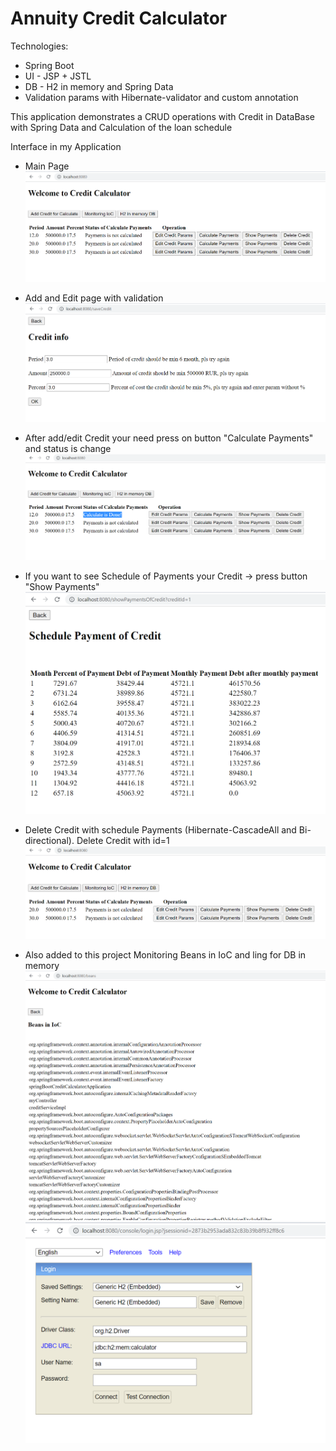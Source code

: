 # Annuity Credit Calculator
Technologies:
- Spring Boot
- UI - JSP + JSTL
- DB - H2 in memory and Spring Data
- Validation params with Hibernate-validator and custom annotation

This application demonstrates a CRUD operations with Credit in DataBase with Spring Data and Calculation of the loan schedule

Interface in my Application 

- Main Page 
![ScreenShot](./src/main/java/com/antonbelykh/spring_boot_credit_calculator/images/main.png)

- Add and Edit page with validation
![ScreenShot](./src/main/java/com/antonbelykh/spring_boot_credit_calculator/images/edit.png)

- After add/edit Credit your need press on button "Calculate Payments" and status is change
![ScreenShot](./src/main/java/com/antonbelykh/spring_boot_credit_calculator/images/calculate.png)

- If you want to see Schedule of Payments your Credit -> press button "Show Payments"
![ScreenShot](./src/main/java/com/antonbelykh/spring_boot_credit_calculator/images/schedule.png)

- Delete Credit with schedule Payments (Hibernate-CascadeAll and Bi-directional). Delete Credit with id=1
![ScreenShot](./src/main/java/com/antonbelykh/spring_boot_credit_calculator/images/delete.png)

- Also added to this project Monitoring Beans in IoC and ling for DB in memory
![ScreenShot](./src/main/java/com/antonbelykh/spring_boot_credit_calculator/images/ioc.png)
![ScreenShot](./src/main/java/com/antonbelykh/spring_boot_credit_calculator/images/db.png)